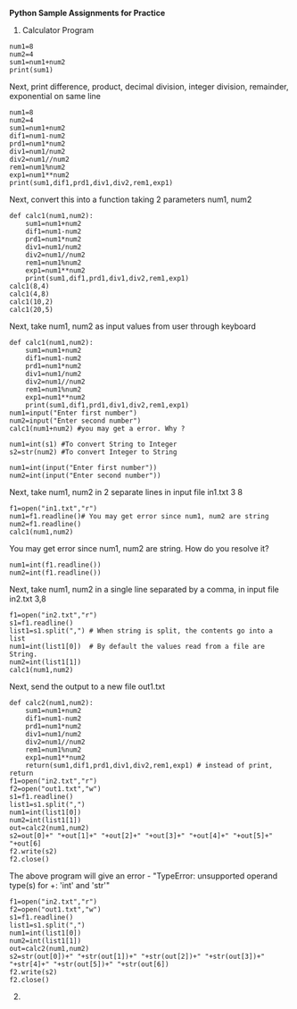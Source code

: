 **Python Sample Assignments for Practice**   

1. Calculator Program
```
num1=8
num2=4
sum1=num1+num2
print(sum1)
```
Next, print difference, product, decimal division, integer division, remainder, exponential on same line
```
num1=8
num2=4
sum1=num1+num2
dif1=num1-num2
prd1=num1*num2
div1=num1/num2
div2=num1//num2
rem1=num1%num2
exp1=num1**num2
print(sum1,dif1,prd1,div1,div2,rem1,exp1)
```
Next, convert this into a function taking 2 parameters num1, num2

```
def calc1(num1,num2):
    sum1=num1+num2
    dif1=num1-num2
    prd1=num1*num2
    div1=num1/num2
    div2=num1//num2
    rem1=num1%num2
    exp1=num1**num2
    print(sum1,dif1,prd1,div1,div2,rem1,exp1)
calc1(8,4)
calc1(4,8)
calc1(10,2)
calc1(20,5)
```
Next, take num1, num2 as input values from user through keyboard
```
def calc1(num1,num2):
    sum1=num1+num2
    dif1=num1-num2
    prd1=num1*num2
    div1=num1/num2
    div2=num1//num2
    rem1=num1%num2
    exp1=num1**num2
    print(sum1,dif1,prd1,div1,div2,rem1,exp1)
num1=input("Enter first number")
num2=input("Enter second number")
calc1(num1+num2) #you may get a error. Why ?
```
```
num1=int(s1) #To convert String to Integer   
s2=str(num2) #To convert Integer to String   
```
```
num1=int(input("Enter first number"))
num2=int(input("Enter second number"))
```
Next, take num1, num2 in 2 separate lines in input file in1.txt 
3
8
```
f1=open("in1.txt","r")
num1=f1.readline()# You may get error since num1, num2 are string
num2=f1.readline()   
calc1(num1,num2)
```
You may get error since num1, num2 are string.  How do you resolve it?
```
num1=int(f1.readline())
num2=int(f1.readline())
```
Next, take num1, num2 in a single line separated by a comma, in input file in2.txt
3,8
```
f1=open("in2.txt","r")
s1=f1.readline()
list1=s1.split(",") # When string is split, the contents go into a list
num1=int(list1[0])  # By default the values read from a file are String.
num2=int(list1[1])
calc1(num1,num2)
```
Next, send the output to a new file out1.txt
```
def calc2(num1,num2):
    sum1=num1+num2
    dif1=num1-num2
    prd1=num1*num2
    div1=num1/num2
    div2=num1//num2
    rem1=num1%num2
    exp1=num1**num2
    return(sum1,dif1,prd1,div1,div2,rem1,exp1) # instead of print, return
f1=open("in2.txt","r")
f2=open("out1.txt","w")
s1=f1.readline()
list1=s1.split(",")
num1=int(list1[0])
num2=int(list1[1])
out=calc2(num1,num2)
s2=out[0]+" "+out[1]+" "+out[2]+" "+out[3]+" "+out[4]+" "+out[5]+" "+out[6]
f2.write(s2)
f2.close()
```
The above program will give an error - "TypeError: unsupported operand type(s) for +: 'int' and 'str'"
```
f1=open("in2.txt","r")
f2=open("out1.txt","w")
s1=f1.readline()
list1=s1.split(",")
num1=int(list1[0])
num2=int(list1[1])
out=calc2(num1,num2)
s2=str(out[0])+" "+str(out[1])+" "+str(out[2])+" "+str(out[3])+" "+str[4]+" "+str(out[5])+" "+str(out[6])
f2.write(s2)
f2.close()
```
2. 


